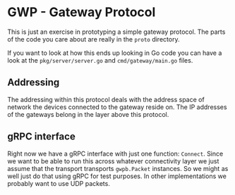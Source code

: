 # GWP - Gateway Protocol

This is just an exercise in prototyping a simple gateway protocol.  The parts of the code you care about are really in the `proto` directory.

If you want to look at how this ends up looking in Go code you can have a look at the `pkg/server/server.go` and `cmd/gateway/main.go` files.

## Addressing

The addressing within this protocol deals with the address space of network the devices connected to the gateway reside on.  The IP addresses of the gateways belong in the layer above this protocol.

## gRPC interface

Right now we have a gRPC interface with just one function: `Connect`.  Since we want to be able to run this across whatever connectivity layer we just assume that the transport transports `gwpb.Packet` instances.  So we might as well just do that using gRPC for test purposes.  In other implementations we probably want to use UDP packets.
